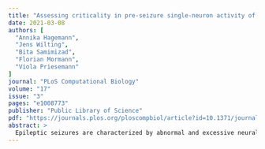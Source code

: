 ```yaml
---
title: "Assessing criticality in pre-seizure single-neuron activity of human epileptic cortex"
date: 2021-03-08
authors: [
  "Annika Hagemann",
  "Jens Wilting",
  "Bita Samimizad",
  "Florian Mormann",
  "Viola Priesemann"
]
journal: "PLoS Computational Biology"
volume: "17"
issue: "3"
pages: "e1008773"
publisher: "Public Library of Science"
pdf: "https://journals.plos.org/ploscompbiol/article?id=10.1371/journal.pcbi.1008773"
abstract: >
  Epileptic seizures are characterized by abnormal and excessive neural activity, where cortical network dynamics seem to become unstable. However, most of the time, during seizure-free periods, cortex of epilepsy patients shows perfectly stable dynamics. This raises the question of how recurring instability can arise in the light of this stable default state. In this work, we examine two potential scenarios of seizure generation: (i) epileptic cortical areas might generally operate closer to instability, which would make epilepsy patients generally more susceptible to seizures, or (ii) epileptic cortical areas might drift systematically towards instability before seizure onset. We analyzed single-unit spike recordings from both the epileptogenic (focal) and the nonfocal cortical hemispheres of 20 epilepsy patients. We quantified the distance to instability in the framework of criticality, using a novel estimator, which enables an unbiased inference from a small set of recorded neurons. Surprisingly, we found no evidence for either scenario: Neither did focal areas generally operate closer to instability, nor were seizures preceded by a drift towards instability. In fact, our results from both pre-seizure and seizure-free intervals suggest that despite epilepsy, human cortex operates in the stable, slightly subcritical regime, just like cortex of other healthy mammals.
---
```


